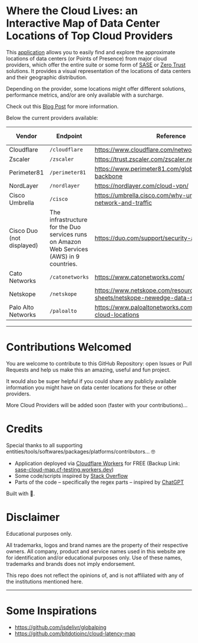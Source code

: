 # Where the Cloud Lives: an Interactive Map of Data Center Locations of Top Cloud Providers

This [application](https://sasecloudmap.com/) allows you to easily find and explore the approximate locations of data centers (or Points of Presence) from major cloud providers, which offer the entire suite or some form of [SASE](https://www.cloudflare.com/learning/access-management/what-is-sase/) or [Zero Trust](https://www.cloudflare.com/learning/security/glossary/what-is-zero-trust/) solutions. It provides a visual representation of the locations of data centers and their geographic distribution.

Depending on the provider, some locations might offer different solutions, performance metrics, and/or are only available with a surcharge.

Check out this [Blog Post](https://davidtofan.com/articles/interactive-map-cloud-data-center-locations/) for more information.

Below the current providers available:

| Vendor                    | Endpoint                                                                                  | Reference                                                                  | Auto-Updated    |
| ------------------------- | ----------------------------------------------------------------------------------------- | -------------------------------------------------------------------------- | -------------- |
| Cloudflare                | `/cloudflare`                                                                             | https://www.cloudflare.com/network/                                        | ✅ |
| Zscaler                   | `/zscaler`                                                                                | https://trust.zscaler.com/zscaler.net/data-center-map                      | ✅ |
| Perimeter81               | `/perimeter81`                                                                            | https://www.perimeter81.com/global-datacenter-backbone                     | ✅ |
| NordLayer                 | `/nordlayer`                                                                              | https://nordlayer.com/cloud-vpn/                                           | ✅ |
| Cisco Umbrella            | `/cisco`                                                                                  | https://umbrella.cisco.com/why-umbrella/global-network-and-traffic         | ✅ |
| Cisco Duo (not displayed) | The infrastructure for the Duo services runs on Amazon Web Services (AWS) in 9 countries. | https://duo.com/support/security-and-reliability                           | n/a |
| Cato Networks             | `/catonetworks`                                                                           | https://www.catonetworks.com/                                              | ✅ |
| Netskope                  | `/netskope`                                                                               | https://www.netskope.com/resources/data-sheets/netskope-newedge-data-sheet | ❌ |
| Palo Alto Networks        | `/paloalto`                                                                               | https://www.paloaltonetworks.com/products/regional-cloud-locations         | 🚧 |

---

# Contributions Welcomed

You are welcome to contribute to this GitHub Repository: open Issues or Pull Requests and help us make this an amazing, useful and fun project.

It would also be super helpful if you could share any publicly available information you might have on data center locations for these or other providers.

More Cloud Providers will be added soon (faster with your contributions)...

# Credits

Special thanks to all supporting entities/tools/softwares/packages/platforms/contributors... 🤓

- Application deployed via [Cloudflare Workers](https://workers.cloudflare.com/) for FREE (Backup Link: [sase-cloud-map.cf-testing.workers.dev](https://sase-cloud-map.cf-testing.workers.dev/))
- Some code/scripts inspired by [Stack Overflow](https://stackoverflow.com/)
- Parts of the code – specifically the regex parts – inspired by [ChatGPT](https://openai.com/blog/chatgpt/)

Built with 🧡.

# Disclaimer

Educational purposes only.

All trademarks, logos and brand names are the property of their respective owners. All company, product and service names used in this website are for identification and/or educational purposes only. Use of these names, trademarks and brands does not imply endorsement.

This repo does not reflect the opinions of, and is not affiliated with any of the institutions mentioned here.

---

# Some Inspirations

- https://github.com/jsdelivr/globalping
- https://github.com/bitdotioinc/cloud-latency-map
